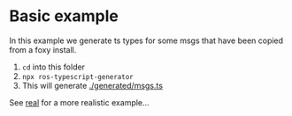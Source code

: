 # Basic example

In this example we generate ts types for some msgs that have been copied from a foxy install.

1. `cd` into this folder
2. `npx ros-typescript-generator`
3. This will generate [./generated/msgs.ts](./generated/msgs.ts)

See [real](../real/) for a more realistic example...